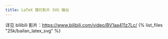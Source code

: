 ```yaml
---
title: LaTeX 摆烂影片 SVG 输出
---
```

详见 bilibili 影片：<https://www.bilibili.com/video/BV1aa411z7Lc/>
{% list_files "25k/bailan_latex_svg" %}
